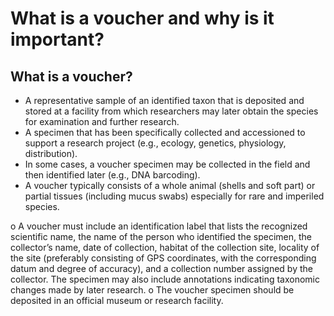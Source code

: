 # What is a voucher and why is it important?

## What is a voucher?
- A representative sample of an identified taxon that is deposited and stored at a facility from which researchers may later obtain the species for examination and further research.
- A specimen that has been specifically collected and accessioned to support a research project (e.g., ecology, genetics, physiology, distribution). 
- In some cases, a voucher specimen may be collected in the field and then identified later (e.g., DNA barcoding).
-	A voucher typically consists of a whole animal (shells and soft part) or partial tissues (including mucus swabs) especially for rare and imperiled species.


o	A voucher must include an identification label that lists the recognized scientific name, the name of the person who identified the specimen, the collector’s name, date of collection, habitat of the collection site, locality of the site (preferably consisting of GPS coordinates, with the corresponding datum and degree of accuracy), and a collection number assigned by the collector. The specimen may also include annotations indicating taxonomic changes made by later research.
o	The voucher specimen should be deposited in an official museum or research facility.
